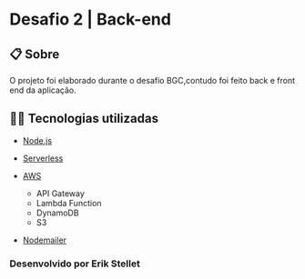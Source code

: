 # Desafio 2 | Back-end 


## 📋 Sobre

O projeto foi elaborado durante o desafio BGC,contudo foi feito back e front end da aplicação.


## 👨‍💻 Tecnologias utilizadas

- [Node.js](https://nodejs.org/en/)
- [Serverless](https://www.serverless.com/)
- [AWS](https://aws.amazon.com/pt/?nc2=h_lg)
    - API Gateway
    - Lambda Function
    - DynamoDB
    - S3
    
- [Nodemailer](https://nodemailer.com/about/)


### Desenvolvido por Erik Stellet

